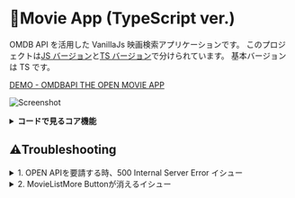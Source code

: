 # 🎦Movie App (TypeScript ver.)

OMDB API を活用した VanillaJs 映画検索アプリケーションです。
このプロジェクトは[JS バージョン](https://github.com/hi1004/vanillajs-movie-app/tree/js-only)と[TS バージョン](https://github.com/hi1004/vanillajs-movie-app/tree/main)で分けられています。
基本バージョンは TS です。

[DEMO - OMDBAPI THE OPEN MOVIE APP](https://ts-movie-app-umber.vercel.app/#/)

![Screenshot](/src/images/demo.gif)

<details>
	<summary><b>コードで見るコア機能</b></summary>

### Reset.css

ブラウザの基本スタイルを初期化します。

```html
<link
  rel="stylesheet"
  href="https://cdn.jsdelivr.net/npm/reset-css@5.0.1/reset.min.css"
/>
```

### Google Fonts

[Oswald](https://fonts.google.com/specimen/Oswald?query=oswa), [Roboto](https://fonts.google.com/specimen/Roboto?query=robo) フォントを使います。

```html
<link
  href="https://fonts.googleapis.com/css2?family=Oswald:wght@500&family=Roboto:wght@400;700&display=swap"
  rel="stylesheet"
/>
```

## Vercel Hosting

`node-fetch` パッケージは 2 バージョンでインストールします。

```bash
$ npm i -D vercel dotenv
$ npm i node-fetch@2
```

**/vercel.json**

```json
{
  "devCommand": "npm run dev",
  "buildCommand": "npm run build"
}
```

**/package.json**

```json
{
  "scripts": {
    "vercel": "vercel dev"
  }
}
```

## Vercel Serverless Functions

プロジェクトルートパスに `/api` フォルダを作成し、
API Key を露出しないようにサーバーレス関数を作成します。

**/api/movie.ts**

```ts
import { VercelRequest, VercelResponse } from '@vercel/node';
import fetch from 'node-fetch';

const { APIKEY } = process.env;

export default async function handler(
  request: VercelRequest,
  response: VercelResponse
) {
  const { title, page, id } = JSON.parse(request.body as string);
  const url = id
    ? `https://www.omdbapi.com/?apikey=${APIKEY}&i=${id}&plot=full`
    : `https://www.omdbapi.com/?apikey=${APIKEY}&s=${title}&page=${page}`;
  const res = await fetch(url);
  const json = await res.json();
  response.status(200).json(json);
}
```

## TypeScript

TypeScript コアパッケージと `node-fetch` のタイピングパッケージをインストールします。

```bash
$ npm i -D typescript @types/node-fetch@2
```

**/tsconfig.json**

```json
{
  "compilerOptions": {
    "target": "ES2015",
    "module": "ESNext",
    "lib": ["ESNext", "DOM"],
    "strict": true,
    "moduleResolution": "node",
    "esModuleInterop": true
  },
  "include": ["src/**/*.ts", "src/**/*.d.ts", "api/**/*.ts"]
}
```

## 1. Component

**/core/core.ts**

```ts
///// Component /////
interface ComponentPayload {
  tagName?: string;
  props?: {
    [key: string]: unknown;
  };
  state?: {
    [key: string]: unknown;
  };
}

export class Component {
  public el; // コンポーネントの最上位要素
  public props; // コンポーネントが使用される時に親コンポーネントから受信するデータ
  public state; // コンポーネント内で使用するデータ
  constructor(payload: ComponentPayload = {}) {
    const {
      tagName = 'div', // 最上位要素のタグ名
      props = {},
      state = {},
    } = payload;
    this.el = document.createElement(tagName);
    this.props = props;
    this.state = state;
    this.render();
  }
  render() {
    // コンポーネントをレンダリングする関数
    // ...
  }
}
```

## 2. Router

**/core/core.ts**

```ts
///// Router /////
interface Route {
  path: string;
  component: typeof Component;
}
type Routes = Route[];

// ページレンダリング!
function routeRender(routes: Routes) {
  // 接続する時、ハッシュモードでなければ（ハッシュがなければ）/#/にリダイレクト！
  if (!location.hash) {
    history.replaceState(null, '', '/#/'); // （状態、タイトル、住所）
  }
  const routerView = document.querySelector('router-view');
  const [hash, queryString = ''] = location.hash.split('?'); // はてなマークに基づいてハッシュ情報とクエリストリングを区分

  // 1) クエリーストリングをオブジェクトに変換してヒストリーの状態に保存！
  interface Query {
    [key: string]: string;
  }
  const query = queryString.split('&').reduce((acc, cur) => {
    const [key, value] = cur.split('=');
    acc[key] = value;
    return acc;
  }, {} as Query);
  history.replaceState(query, ''); //（状態、タイトル)

  // 2) 現在のrouter情報を見つけてレンダリング!
  const currentRoute = routes.find(route =>
    new RegExp(`${route.path}/?$`).test(hash)
  );
  if (routerView) {
    routerView.innerHTML = '';
    currentRoute && routerView.append(new currentRoute.component().el);
  }

  // 3) 画面出力後、スクロール位置復旧！
  window.scrollTo(0, 0);
}
export function createRouter(routes: Routes) {
  // 好きなところから呼び出せるように関数データを返却！
  return function () {
    window.addEventListener('popstate', () => {
      routeRender(routes);
    });
    routeRender(routes);
  };
}
```

## 3. Store

**/core/core.ts**

```ts
///// Store /////
interface StoreObservers {
  [key: string]: SubscribeCallback[];
}
interface SubscribeCallback {
  (arg: unknown): void;
}

export class Store<S> {
  public state = {} as S; // 状態(データ)
  private observers = {} as StoreObservers; // ステータス変更検出により実行するコールバック
  constructor(state: S) {
    for (const key in state) {
      // 各状態に対する変更監視(Setter)設定！
      Object.defineProperty(this.state, key, {
        // Getter
        get: () => state[key],
        // Setter
        set: val => {
          state[key] = val;
          if (Array.isArray(this.observers[key])) {
            // 呼び出すコールバックがある場合！
            this.observers[key].forEach(observer => observer(val));
          }
        },
      });
    }
  }
  // ステータス変更購読！
  subscribe(key: string, cb: SubscribeCallback) {
    Array.isArray(this.observers[key]) // 登録済みコールバックがあるか確認！
      ? this.observers[key].push(cb) // あれば新しいコールバック押し込み！
      : (this.observers[key] = [cb]); // なければコールバック配列で割り当て！
  }
}
```

## 4. スケルトンスクリーンと高解像度映画ポスター

**/routes/Movie.ts**

```ts
this.el.classList.add('container', 'the-movie');
// スケルトンスクリーン 出力!
this.el.innerHTML = /* html */ `
      <div class="poster skeleton"></div>
      <div class="specs">
        <div class="title skeleton"></div>
        <div class="labels skeleton"></div>
        <div class="plot skeleton"></div>
      </div>
    `;
// 映画の詳細情報を取得！
await getMovieDetails(history.state.id);
const { movie } = movieStore.state;
const bigPoster = movie.Poster.replace('SX300', 'SX700');
```

</details>

## ⚠️Troubleshooting

<details>
  <summary>1. OPEN APIを要請する時、500 Internal Server Error イシュー</summary>
  
  ### 🤔 Issue  
  - **Client**からOPEN API要請を送ったが、`500 Internal Server Error`が発生。
  ![Issue](/src/images/module_issue.png)
  ### ✅ Solution
  - ESモジュールをロードするには、`package.json`から `type': "module"`を設定。
</details>
<details>
  <summary>2. MovieListMore Buttonが消えるイシュー</summary>
  
  ### 🤔 Issue  
  - 映画を検索した後、他のページに移動すると`MovieListMoreコンポーネントのボタン`が消えるイシュー
  ### ✅ Solution
  ```ts
  render() {
   // ....
   const { page, pageMax } = movieStore.state;
    pageMax > page
      ? this.el.classList.remove('hide')
      : this.el.classList.add('hide');
   // ....
  }

```
- `render関数`の中で実行せず、ストアから一回だけ実行したのが問題`
- ページが移動した時にストアから状態を取得できるように、reder関数でも実行されるように処置
</details>
